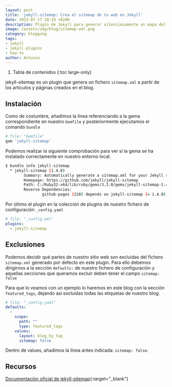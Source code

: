 ```yaml
---
layout: post
title: 'jekyll-sitemap: Crea el sitemap de tu web en Jekyll'
date: 2023-07-17 20:19 +0200
description: Plugin de Jekyll para generar silenciosamente un mapa del sitio compatible con sitemaps.org para su web en Jekyll.
image: /assets/img/blog/sitemap-xml.png
category: blogging
tags:
- jekyll
- jekyll-plugins
- how-to
author: Antonio
---
```

1. Tabla de contenidos
{:toc large-only}

jekyll-sitemap es un plugin que genera un fichero `sitemap.xml` a partir de los artículos y páginas creados en el blog.

## Instalación

Como de costumbre, añadimos la línea referenciando a la gema correspondiente en nuestro `Gemfile` y posteriormente ejecutamos el comando `bundle`

~~~ruby
# file: "Gemfile"
gem 'jekyll-sitemap'
~~~

Podemos realizar la siguiente comprobación para ver si la gema se ha instalado correctamente en nuestro entorno local.

~~~bash
$ bundle info jekyll-sitemap
  * jekyll-sitemap (1.4.0)
        Summary: Automatically generate a sitemap.xml for your Jekyll site.
        Homepage: https://github.com/jekyll/jekyll-sitemap
        Path: C:/Ruby32-x64/lib/ruby/gems/3.2.0/gems/jekyll-sitemap-1.4.0
        Reverse Dependencies:
                github-pages (228) depends on jekyll-sitemap (= 1.4.0)
~~~

Por último el plugin en la colección de plugins de nuestro fichero de configuración `_config.yaml`

```yaml
# file: "_config.yml"
plugins:
  - jekyll-sitemap
```

## Exclusiones

Podemos decidir qué partes de nuestro sitio web son excluidas del fichero `sitemap.xml` generado por defecto en este plugin. Para ello debemos dirigirnos a la sección `defaults:` de nuestro fichero de configuración y aquellas secciones que queramos excluir deben tener el campo `sitemap: false` 

Para que lo veamos con un ejemplo lo haremos en este blog con la sección `featured_tags`, dejando así excluidas todas las etiquetas de nuestro blog:

~~~yaml
# file: "_config.yaml"
defaults:
  -
    scope:
      path: ""
      type: featured_tags
    values:
      layout: blog_by_tag
      sitemap: false
~~~

Dentro de values, añadimos la línea antes indicada: `sitemap: false`.

## Recursos

[Documentación oficial de jekyll-sitemap](https://github.com/jekyll/jekyll-sitemap){:target="_blank"}
